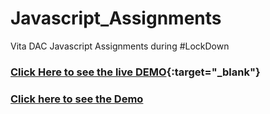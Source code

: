 # Javascript_Assignments
Vita DAC Javascript Assignments during #LockDown

### [Click Here to see the live DEMO](https://phati.github.io/Javascript_Assignments/){:target="_blank"}

### <a href="https://phati.github.io/Javascript_Assignments/" target="_blank">Click here to see the Demo</a>
